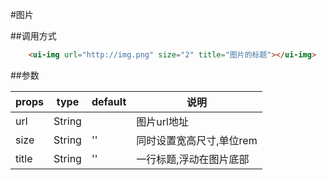 #图片

##调用方式

```html
    <ui-img url="http://img.png" size="2" title="图片的标题"></ui-img>
```

##参数

props       |  type    | default  |  说明
------------|----------|----------|----------
url         | String   |          |  图片url地址
size        | String   | ''       |  同时设置宽高尺寸,单位rem
title       | String   | ''       |  一行标题,浮动在图片底部
